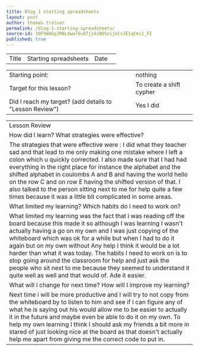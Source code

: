 ```yaml
---
title: Blog 1 starting spreadsheets
layout: post
author: thomas.treloar
permalink: /blog-1-starting-spreadsheets/
source-id: 10FhW4GpJMALdwwl6u87j14iNOSoijUCs3E1qCmi1_FI
published: true
---
```

<table>
  <tr>
    <td>Title</td>
    <td>Starting spreadsheets</td>
    <td>Date</td>
    <td></td>
  </tr>
</table>


<table>
  <tr>
    <td>Starting point:</td>
    <td>nothing</td>
  </tr>
  <tr>
    <td>Target for this lesson?</td>
    <td>To create a shift cypher </td>
  </tr>
  <tr>
    <td>Did I reach my target? 
(add details to "Lesson Review")</td>
    <td>Yes I did</td>
  </tr>
</table>


<table>
  <tr>
    <td>Lesson Review</td>
  </tr>
  <tr>
    <td>How did I learn? What strategies were effective? </td>
  </tr>
  <tr>
    <td>The strategies that were effective were : I did what they teacher sad and that lead to me only making one mistake where I left a colon which u quickly corrected. I also made sure that I had had everything in the right place for instance the alphabet and the shifted alphabet in coulombs A and B and having the world hello on the row C and on row E having the shifted version of that. I also talked to the person sitting next to me for help quite a few times because it was a little bit complicated in some areas.
</td>
  </tr>
  <tr>
    <td>What limited my learning? Which habits do I need to work on? </td>
  </tr>
  <tr>
    <td>What limited my learning was the fact that i was reading off the board because this made it so although I was learning I wasn't actually having a go on my own and I was just copying of the whiteboard which was ok for a while but when I had to do it again but on my own without Any help I think it would be a lot harder than what it was today. The habits I need to work on is to stop going around the classroom for help and just ask the people who sit next to me because they seemed to understand it quite well as well and that would of. Ade it easier.</td>
  </tr>
  <tr>
    <td>What will I change for next time? How will I improve my learning?</td>
  </tr>
  <tr>
    <td>Next time i will be more productive and I will try to not copy from the whiteboard by to listen to him and see if I can figure any of what he is saying out his would allow me to be easier to actually it in the future and maybe even be able to do it on my own. To help my own learning I think I should ask my friends a bit more in stared of just looking nice at the board as that doesn't actually help me apart from giving me the correct code to put in.</td>
  </tr>
</table>


